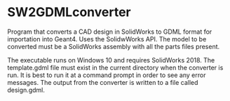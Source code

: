 # SW2GDMLconverter
Program that converts a CAD design in SolidWorks to GDML format for importation into Geant4. Uses the SolidwWorks API. The model to be converted must be a SolidWorks assembly with all the parts files present.

The executable runs on Windows 10 and requires SolidWorks 2018. The template.gdml file must exist in the current directory when the
converter is run. It is best to run it at a command prompt in order to see any error messages. The output from the converter is
written to a file called design.gdml.
